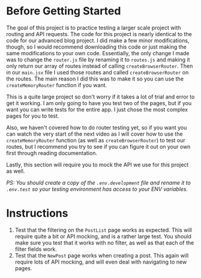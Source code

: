 # Before Getting Started

The goal of this project is to practice testing a larger scale project with routing and API requests. The code for this project is nearly identical to the code for our advanced blog project. I did make a few minor modifications, though, so I would recommend downloading this code or just making the same modifications to your own code. Essentially, the only change I made was to change the `router.js` file by renaming it to `routes.js` and making it only return our array of routes instead of calling `createBrowserRouter`. Then in our `main.jsx` file I used those routes and called `createBrowserRouter` on the routes. The main reason I did this was to make it so you can use the `createMemoryRouter` function if you want.

This is a quite large project so don't worry if it takes a lot of trial and error to get it working. I am only going to have you test two of the pages, but if you want you can write tests for the entire app. I just chose the most complex pages for you to test.

Also, we haven't covered how to do router testing yet, so if you want you can watch the very start of the next video as I will cover how to use the `createMemoryRouter` function (as well as `createBrowserRouter`) to test our routes, but I recommend you try to see if you can figure it out on your own first through reading documentation.

Lastly, this section will require you to mock the API we use for this project as well.

_PS: You should create a copy of the `.env.development` file and rename it to `.env.test` so your testing environment has access to your ENV variables._

# Instructions

1. Test that the filtering on the `PostList` page works as expected. This will require quite a bit or API mocking, and is a rather large test. You should make sure you test that it works with no filter, as well as that each of the filter fields work.
2. Test that the `NewPost` page works when creating a post. This again will require lots of API mocking, and will even deal with navigating to new pages.
